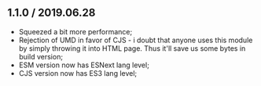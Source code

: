 ## 1.1.0 / 2019.06.28

- Squeezed a bit more performance;
- Rejection of UMD in favor of CJS - i doubt that anyone uses this module by simply throwing it into HTML page. Thus it'll save us some bytes in build version;
- ESM version now has ESNext lang level;
- CJS version now has ES3 lang level;
